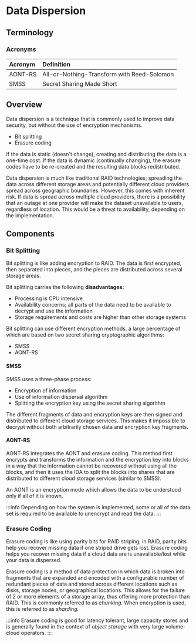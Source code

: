 # Data Dispersion

## Terminology

### Acronyms

| Acronym | Definition |
| :--- | :--- |
| AONT-RS | All-or-Nothing-Transform with Reed-Solomon |
| SMSS | Secret Sharing Made Short |

## Overview

Data dispersion is a technique that is commonly used to improve data security, but without the use of encryption mechanisms.

- Bit splitting
- Erasure coding

If the data is static \(doesn't change\), creating and distributing the data is a one-time cost. If the data is dynamic \(continually changing\), the erasure codes have to be re-created and the resulting data blocks redistributed.

Data dispersion is much like traditional RAID technologies; spreading the data across different storage areas and potentially different cloud providers spread across geographic boundaries. However, this comes with inherent risk. If data is spread across multiple cloud providers, there is a possibility that an outage at one provider will make the dataset unavailable to users, regardless of location. This would be a threat to availability, depending on the implementation.

## Components

### Bit Splitting

Bit splitting is like adding encryption to RAID. The data is first encrypted, then separated into pieces, and the pieces are distributed across several storage areas.

Bit splitting carries the following **disadvantages:**

- Processing is CPU intensive
- Availability concerns; all parts of the data need to be available to decrypt and use the information
- Storage requirements and costs are higher than other storage systems

Bit splitting can use different encryption methods, a large percentage of which are based on two secret sharing cryptographic algorithms:

- SMSS
- AONT-RS

#### SMSS

SMSS uses a three-phase process:

- Encryption of information
- Use of information dispersal algorithm
- Splitting the encryption key using the secret sharing algorithm

The different fragments of data and encryption keys are then signed and distributed to different cloud storage services. This makes it impossible to decrypt without both arbitrarily chosen data and encryption key fragments.

#### AONT-RS

AONT-RS integrates the AONT and erasure coding. This method first encrypts and transforms the information and the encryption key into blocks in a way that the information cannot be recovered without using all the blocks, and then it uses the IDA to split the blocks into shares that are distributed to different cloud storage services \(similar to SMSS\).

An AONT is an encryption mode which allows the data to be understood only if all of it is known.

:::info
Depending on how the system is implemented, some or all of the data set is required to be available to unencrypt and read the data.
:::

### Erasure Coding

Erasure coding is like using parity bits for RAID striping; in RAID, parity bits help you recover missing data if one striped drive gets lost. Erasure coding helps you recover missing data if a cloud data are is unavailable/lost while your data is dispersed.

Erasure coding is a method of data protection in which data is broken into fragments that are expanded and encoded with a configurable number of redundant pieces of data and stored across different locations such as disks, storage nodes, or geographical locations. This allows for the failure of 2 or more elements of a storage array, thus offering more protection than RAID. This is commonly referred to as *chunking.* When encryption is used, this is referred to as *sharding.*

:::info
Erasure coding is good for latency tolerant, large capacity stores and is generally found in the context of *object storage* with very large volume-cloud operators.
:::